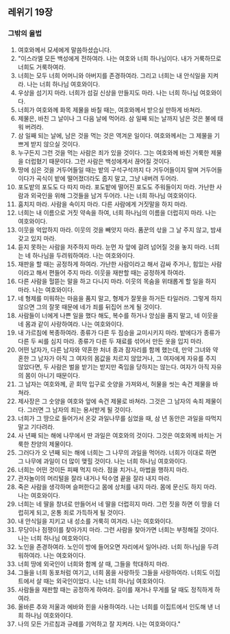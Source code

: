 ## 레위기 19장

### 그밖의 율법
1. 여호와께서 모세에게 말씀하셨습니다.
2. "이스라엘 모든 백성에게 전하여라. 나는 여호와 너희 하나님이다. 내가 거룩하므로 너희도 거룩하여라.
3. 너희는 모두 너희 어머니와 아버지를 존경하여라. 그리고 너희는 내 안식일을 지켜라. 나는 너희 하나님 여호와이다.
4. 우상을 섬기지 마라. 너희가 섬길 신상을 만들지도 마라. 나는 너희 하나님 여호와이다.
5. 너희가 여호와께 화목 제물을 바칠 때는, 여호와께서 받으실 만하게 바쳐라.
6. 제물은, 바친 그 날이나 그 다음 날에 먹어라. 삼 일째 되는 날까지 남은 것은 불에 태워 버려라.
7. 삼 일째 되는 날에, 남은 것을 먹는 것은 역겨운 일이다. 여호와께서는 그 제물을 기쁘게 받지 않으실 것이다.
8. 누구든지 그런 것을 먹는 사람은 죄가 있을 것이다. 그는 여호와께 바친 거룩한 제물을 더럽혔기 때문이다. 그런 사람은 백성에게서 끊어질 것이다.
9. 땅에 심은 것을 거두어들일 때는 밭의 구석구석까지 다 거두어들이지 말며 거두어들이다가 곡식이 밭에 떨어졌더라도 줍지 말고, 그냥 내버려 두어라.
10. 포도밭의 포도도 다 따지 마라. 포도밭에 떨어진 포도도 주워들이지 마라. 가난한 사람과 외국인을 위해 그것들을 남겨 두어라. 나는 너희 하나님 여호와이다.
11. 훔치지 마라. 사람을 속이지 마라. 다른 사람에게 거짓말을 하지 마라.
12. 너희는 내 이름으로 거짓 약속을 하여, 너희 하나님의 이름을 더럽히지 마라. 나는 여호와이다.
13. 이웃을 억압하지 마라. 이웃의 것을 빼앗지 마라. 품꾼의 삯을 그 날 주지 않고, 밤새 갖고 있지 마라.
14. 듣지 못하는 사람을 저주하지 마라. 눈먼 자 앞에 걸려 넘어질 것을 놓지 마라. 너희는 네 하나님을 두려워하여라. 나는 여호와이다.
15. 재판을 할 때는 공정하게 하여라. 가난한 사람이라고 해서 감싸 주거나, 힘있는 사람이라고 해서 편들어 주지 마라. 이웃을 재판할 때는 공정하게 하여라.
16. 다른 사람을 헐뜯는 말을 하고 다니지 마라. 이웃의 목숨을 위태롭게 할 일을 하지 마라. 나는 여호와이다.
17. 네 형제를 미워하는 마음을 품지 말고, 형제가 잘못을 하거든 타일러라. 그렇게 하지 않으면 그의 잘못 때문에 네가 죄를 뒤집어 쓰게 될 것이다.
18. 사람들이 너에게 나쁜 일을 했다 해도, 복수를 하거나 앙심을 품지 말고, 네 이웃을 네 몸과 같이 사랑하여라. 나는 여호와이다.
19. 내 가르침에 복종하여라. 종류가 다른 두 짐승을 교미시키지 마라. 밭에다가 종류가 다른 두 씨를 심지 마라. 종류가 다른 두 재료를 섞어서 만든 옷을 입지 마라.
20. 어떤 남자가, 다른 남자와 약혼한 처녀 종과 잠자리를 함께 했는데, 만약 그녀와 약혼한 그 남자가 아직 그 여자의 몸값을 치르지 않았거나, 그 여자에게 자유를 주지 않았다면, 두 사람은 벌을 받기는 받지만 죽임을 당하지는 않는다. 여자가 아직 자유의 몸이 아니기 때문이다.
21. 그 남자는 여호와께, 곧 회막 입구로 숫양을 가져와서, 허물을 씻는 속건 제물을 바쳐라.
22. 제사장은 그 숫양을 여호와 앞에 속건 제물로 바쳐라. 그것은 그 남자의 속죄 제물이다. 그러면 그 남자의 죄는 용서받게 될 것이다.
23. 너희가 그 땅으로 들어가서 온갖 과일나무를 심었을 때, 삼 년 동안은 과일을 따먹지 말고 기다려라.
24. 사 년째 되는 해에 나무에서 딴 과일은 여호와의 것이다. 그것은 여호와께 바치는 거룩한 찬양의 제물이다.
25. 그러다가 오 년째 되는 해에 너희는 그 나무의 과일을 먹어라. 너희가 이대로 하면 그 나무에 과일이 더 많이 맺힐 것이다. 나는 너희 하나님 여호와이다.
26. 너희는 어떤 것이든 피째 먹지 마라. 점을 치거나, 마법을 행하지 마라.
27. 관자놀이의 머리털을 잘라 내거나 턱수염 끝을 잘라 내지 마라.
28. 죽은 사람을 생각하며 슬퍼한다고 몸에 상처를 내지 마라. 몸에 문신도 하지 마라. 나는 여호와이다.
29. 너희는 네 딸을 창녀로 만들어서 네 딸을 더럽히지 마라. 그런 짓을 하면 이 땅을 더럽히게 되고, 온통 죄로 가득하게 될 것이다.
30. 내 안식일을 지키고 내 성소를 거룩히 여겨라. 나는 여호와이다.
31. 무당이나 점쟁이를 찾아가지 마라. 그런 사람을 찾아가면 너희는 부정해질 것이다. 나는 너희 하나님 여호와이다.
32. 노인을 존경하여라. 노인이 방에 들어오면 자리에서 일어나라. 너희 하나님을 두려워하여라. 나는 여호와이다.
33. 너희 땅에 외국인이 너희와 함께 살 때, 그들을 학대하지 마라.
34. 그들을 너희 동포처럼 여기고, 너희 몸을 사랑하듯 그들을 사랑하여라. 너희도 이집트에서 살 때는 외국인이었다. 나는 너희 하나님 여호와이다.
35. 사람들을 재판할 때는 공정하게 하여라. 길이를 재거나 무게를 달 때도 정직하게 하여라.
36. 올바른 추와 저울과 에바와 힌을 사용하여라. 나는 너희를 이집트에서 인도해 낸 너희 하나님 여호와이다.
37. 나의 모든 가르침과 규례를 기억하고 잘 지켜라. 나는 여호와이다."